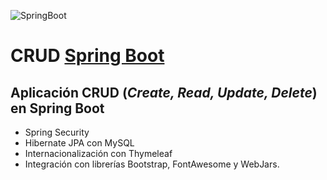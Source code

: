 ![SpringBoot](https://miro.medium.com/max/952/1*4ZPi1b_ca54pUE9xRB-IFQ.jpeg)

# CRUD [Spring Boot](https://spring.io/projects/spring-boot)

## Aplicación **CRUD** (*Create, Read, Update, Delete*) en Spring Boot

* Spring Security
* Hibernate JPA con MySQL 
* Internacionalización con Thymeleaf
* Integración con librerías Bootstrap, FontAwesome y WebJars.
